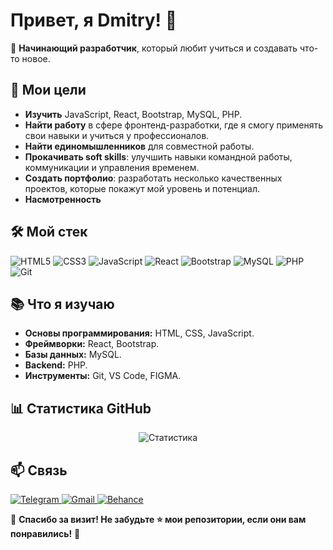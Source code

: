 # Привет, я Dmitry! 👋

🌱 **Начинающий разработчик**, который любит учиться и создавать что-то новое.

## 🎯 Мои цели
- **Изучить** JavaScript, React, Bootstrap, MySQL, PHP.
- **Найти работу** в сфере фронтенд-разработки, где я смогу применять свои навыки и учиться у профессионалов.
- **Найти единомышленников** для совместной работы.
- **Прокачивать soft skills**: улучшить навыки командной работы, коммуникации и управления временем.
- **Создать портфолио**: разработать несколько качественных проектов, которые покажут мой уровень и потенциал.
- **Насмотренность**

## 🛠️ Мой стек
<p align="left">
   <img src="https://img.shields.io/badge/HTML5-E34F26?style=for-the-badge&logo=html5&logoColor=white" alt="HTML5">
   <img src="https://img.shields.io/badge/CSS3-1572B6?style=for-the-badge&logo=css3&logoColor=white" alt="CSS3">
  <img src="https://img.shields.io/badge/JavaScript-F7DF1E?style=for-the-badge&logo=javascript&logoColor=black" alt="JavaScript">
  <img src="https://img.shields.io/badge/React-20232A?style=for-the-badge&logo=react&logoColor=61DAFB" alt="React">
  <img src="https://img.shields.io/badge/Bootstrap-7952B3?style=for-the-badge&logo=bootstrap&logoColor=white" alt="Bootstrap">
  <img src="https://img.shields.io/badge/MySQL-4479A1?style=for-the-badge&logo=mysql&logoColor=white" alt="MySQL">
  <img src="https://img.shields.io/badge/PHP-777BB4?style=for-the-badge&logo=php&logoColor=white" alt="PHP">
   <img src="https://img.shields.io/badge/Git-F05032?style=for-the-badge&logo=git&logoColor=white" alt="Git">
</p>

## 📚 Что я изучаю
- **Основы программирования:** HTML, CSS, JavaScript.
- **Фреймворки:** React, Bootstrap.
- **Базы данных:** MySQL.
- **Backend:** PHP.
- **Инструменты:** Git, VS Code, FIGMA.

## 📊 Статистика GitHub
<p align="center">
  <img src="https://github-readme-stats.vercel.app/api?username=DmitryDesign3&show_icons=true&theme=radical" alt="Статистика">
</p>

## 📫 Связь
<p align="left">
  <a href="https://t.me/DS_DESIGN1">
    <img src="https://img.shields.io/badge/Telegram-2CA5E0?style=for-the-badge&logo=telegram&logoColor=white" alt="Telegram">
  </a>
  <a href="Mailto:dmitrydesign9@gmail.com">
    <img src="https://img.shields.io/badge/Gmail-D14836?style=for-the-badge&logo=gmail&logoColor=white" alt="Gmail">
  </a>
  <a href="https://www.behance.net/dmitrydesign001">
  <img src="https://img.shields.io/badge/Behance-1769FF?style=for-the-badge&logo=behance&logoColor=white" alt="Behance">
</a>
</p>

🌟 **Спасибо за визит! Не забудьте ⭐️ мои репозитории, если они вам понравились!** 🌟
